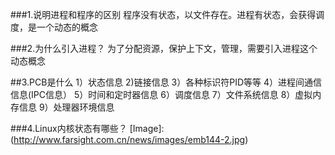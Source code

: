###1.说明进程和程序的区别
程序没有状态，以文件存在。进程有状态，会获得调度，是一个动态的概念

###2.为什么引入进程？
为了分配资源，保护上下文，管理，需要引入进程这个动态概念

##3.PCB是什么
1）状态信息 2)链接信息 3）各种标识符PID等等 4）进程间通信信息(IPC信息） 5）时间和定时器信息
6）调度信息 7）文件系统信息 8）虚拟内存信息 9）处理器环境信息

###4.Linux内核状态有哪些？
[Image]:(http://www.farsight.com.cn/news/images/emb144-2.jpg)
